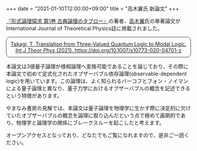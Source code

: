 +++
date = "2021-01-10T12:00:00+09:00"
title = "高木翼氏 新論文"
+++

[『形式論理探求 第1巻 古典論理のタブロー』](https://www.yamanami.tokyo/tableau_contents/tableau01classical_logic/)の著者、[高木翼](https://tt-logic.github.io/)氏の単著論文がInternational Journal of Theoretical Physics誌に掲載されました。

<div style="padding: 10px; margin-bottom: 10px; border: 1px solid #333333; border-radius: 10px; text-align: center;">
<a href="https://link.springer.com/article/10.1007/s10773-020-04701-z">Takagi, T. Translation from Three-Valued Quantum Logic to Modal Logic. <i>Int J Theor Phys</i> (2021). https://doi.org/10.1007/s10773-020-04701-z</a>
</div>

本論文は3値量子論理が様相論理へ変換可能であることを論じており、その際に本論文で初めて定式化されたオブザーバブル依存論理(observable-dependent logic)を用いています。この論理は、よく知られるバーコフとフォン・ノイマンによる量子論理と異なり、量子力学におけるオブザーバブルの概念を記述できるという特徴があります。

やまなみ書房の見解では、本論文は量子論理を物理学に生かす際に決定的に欠けていたオブザーバブルの概念を論理に取り込んだという点で極めて画期的であり、物理学と論理学の関係にブレークスルーを起こしたと考えます。

オープンアクセスとなっており、どなたでもご覧になれますので、是非ご一読ください。

